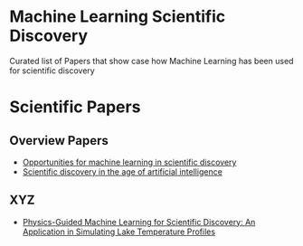 # Machine Learning Scientific Discovery
Curated list of Papers that show case how Machine Learning has been used for scientific discovery

# Scientific Papers 

## Overview Papers
- [Opportunities for machine learning in scientific discovery]([https://pages.github.com/](https://arxiv.org/abs/2405.04161))
- [Scientific discovery in the age of artificial intelligence](https://drive.google.com/file/d/1kgkCsnYSdbRFiNoSnR5_ajwr4DtGc65t/view?pli=1)

## XYZ
- [Physics-Guided Machine Learning for Scientific Discovery: An Application in Simulating Lake Temperature Profiles](https://dl.acm.org/doi/abs/10.1145/3447814)

